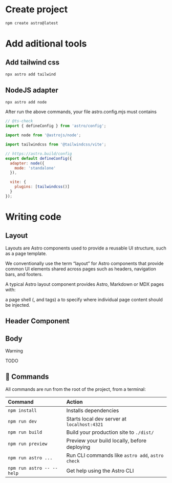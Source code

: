 # Create project

```sh
npm create astro@latest
```

# Add aditional tools

## Add tailwind css

```sh
npx astro add tailwind
```

## NodeJS adapter


```sh
npx astro add node
```

After run the above commands, your file astro.config.mjs must contains

```js
// @ts-check
import { defineConfig } from 'astro/config';

import node from '@astrojs/node';

import tailwindcss from '@tailwindcss/vite';

// https://astro.build/config
export default defineConfig({
  adapter: node({
    mode: 'standalone'
  }),

  vite: {
    plugins: [tailwindcss()]
  }
});
```

# Writing code

## Layout

Layouts are Astro components used to provide a reusable UI structure, such as a page template.

We conventionally use the term “layout” for Astro components that provide common UI elements shared across pages such as headers, navigation bars, and footers. 

A typical Astro layout component provides Astro, Markdown or MDX pages with:

a page shell (<html>, <head> and <body> tags)
a <slot /> to specify where individual page content should be injected.

## Header Component

## Body

>[!WARNING]
TODO

## 🧞 Commands

All commands are run from the root of the project, from a terminal:

| Command                   | Action                                           |
| :------------------------ | :----------------------------------------------- |
| `npm install`             | Installs dependencies                            |
| `npm run dev`             | Starts local dev server at `localhost:4321`      |
| `npm run build`           | Build your production site to `./dist/`          |
| `npm run preview`         | Preview your build locally, before deploying     |
| `npm run astro ...`       | Run CLI commands like `astro add`, `astro check` |
| `npm run astro -- --help` | Get help using the Astro CLI                     |
